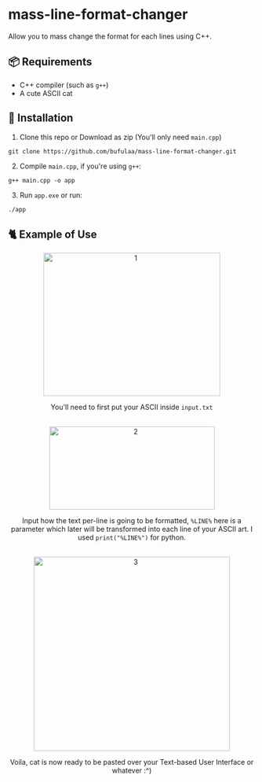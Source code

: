# mass-line-format-changer
Allow you to mass change the format for each lines using C++.

## 📦 Requirements
- C++ compiler (such as `g++`)
- A cute ASCII cat

## 🔧 Installation
1. Clone this repo or Download as zip (You'll only need `main.cpp`)
```
git clone https://github.com/bufulaa/mass-line-format-changer.git
```

2. Compile `main.cpp`, if you're using `g++`:
```
g++ main.cpp -o app
```

3. Run `app.exe` or run:
```
./app
```

## 🐈 Example of Use
<div align="center">
<img width="360" height="291" alt="1" src="https://github.com/user-attachments/assets/ab125571-c861-4dc6-b2d5-ec2b09dd70d7" /><br>

You'll need to first put your ASCII inside `input.txt`

</div>

<br>
<div align="center">

<img width="337" height="169" alt="2" src="https://github.com/user-attachments/assets/b70a12bb-4b33-494c-8d55-674812e95fa5" />

Input how the text per-line is going to be formatted, `%LINE%` here is a parameter which later will be transformed into each line of your ASCII art. I used `print("%LINE%")` for python.
  
</div>

<br>
<div align="center">
<img width="400" height="395" alt="3" src="https://github.com/user-attachments/assets/a36d1e48-8ffc-4337-9afb-4a0ff8925b6c" /><br>

Voila, cat is now ready to be pasted over your Text-based User Interface or whatever :^)
  
</div>

